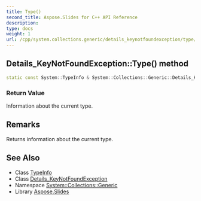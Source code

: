 ```yaml
---
title: Type()
second_title: Aspose.Slides for C++ API Reference
description: 
type: docs
weight: 1
url: /cpp/system.collections.generic/details_keynotfoundexception/type/
---
```

## Details_KeyNotFoundException::Type() method




```cpp
static const System::TypeInfo & System::Collections::Generic::Details_KeyNotFoundException::Type()
```


### Return Value

Information about the current type.
## Remarks


Returns information about the current type. 
## See Also

* Class [TypeInfo](../../system/typeinfo/)
* Class [Details_KeyNotFoundException](./)
* Namespace [System::Collections::Generic](../)
* Library [Aspose.Slides](../../)